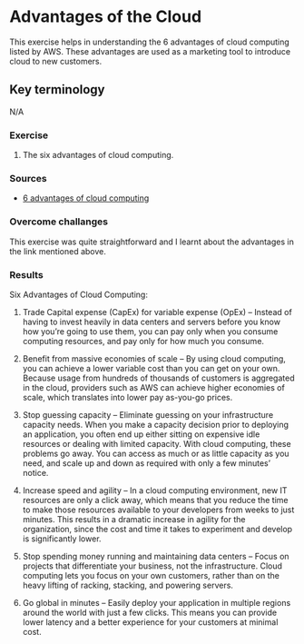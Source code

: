 # Advantages of the Cloud

This exercise helps in understanding the 6 advantages of cloud computing listed by AWS. These advantages are used as a marketing tool to introduce cloud to new customers.  

## Key terminology

N/A
 
### Exercise

1. The six advantages of cloud computing.

### Sources

- [6 advantages of cloud computing](https://docs.aws.amazon.com/whitepapers/latest/aws-overview/six-advantages-of-cloud-computing.html)


### Overcome challanges

This exercise was quite straightforward and I learnt about the advantages in the link mentioned above.

### Results

Six Advantages of Cloud Computing:

1. Trade Capital expense (CapEx) for variable expense (OpEx) – Instead of having to invest heavily in data centers and servers before you know how you’re going to use them, you can pay only when you consume computing resources, and pay only for how much you consume.

2. Benefit from massive economies of scale – By using cloud computing, you can achieve a lower variable cost than you can get on your own. Because usage from hundreds of thousands of customers is aggregated in the cloud, providers such as AWS can achieve higher economies of scale, which translates into lower pay as-you-go prices.

3. Stop guessing capacity – Eliminate guessing on your infrastructure capacity needs. When you make a capacity decision prior to deploying an application, you often end up either sitting on expensive idle resources or dealing with limited capacity. With cloud computing, these problems go away. You can access as much or as little capacity as you need, and scale up and down as required with only a few minutes’ notice.

4. Increase speed and agility – In a cloud computing environment, new IT resources are only a click away, which means that you reduce the time to make those resources available to your developers from weeks to just minutes. This results in a dramatic increase in agility for the organization, since the cost and time it takes to experiment and develop is significantly lower.

5. Stop spending money running and maintaining data centers – Focus on projects that differentiate your business, not the infrastructure. Cloud computing lets you focus on your own customers, rather than on the heavy lifting of racking, stacking, and powering servers.

6. Go global in minutes – Easily deploy your application in multiple regions around the world with just a few clicks. This means you can provide lower latency and a better experience for your customers at minimal cost.



 
